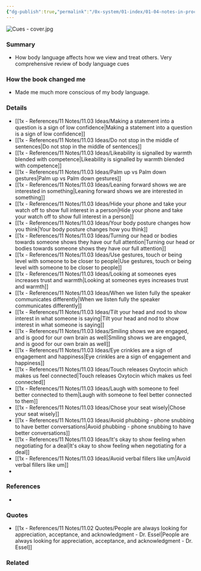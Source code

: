 ```yaml
---
{"dg-publish":true,"permalink":"/0x-system/01-index/01-04-notes-in-process/cues-master-the-secret-language-of-charismatic-communication-vanessa-van-edwards/","title":"Cues - Master the Secret Language of Charismatic Communication - Vanessa Van Edwards","created":"2024-08-14T13:01:40.423+03:00","updated":"2024-08-27T22:50:11.291+03:00"}
---
```


![Cues - cover.jpg](/img/user/4x%20-%20Reading/41%20Books/41.03%20Cover%20images/Cues%20-%20cover.jpg)
### Summary
- How body language affects how we view and treat others. Very comprehensive review of body language cues

### How the book changed me
- Made me much more conscious of my body language.

### Details
- [[1x - References/11 Notes/11.03 Ideas/Making a statement into a question is a sign of low confidence\|Making a statement into a question is a sign of low confidence]]
- [[1x - References/11 Notes/11.03 Ideas/Do not stop in the middle of sentences\|Do not stop in the middle of sentences]]
- [[1x - References/11 Notes/11.03 Ideas/Likeability is signalled by warmth blended with competence\|Likeability is signalled by warmth blended with competence]]
- [[1x - References/11 Notes/11.03 Ideas/Palm up vs Palm down gestures\|Palm up vs Palm down gestures]]
- [[1x - References/11 Notes/11.03 Ideas/Leaning forward shows we are interested in something\|Leaning forward shows we are interested in something]]
- [[1x - References/11 Notes/11.03 Ideas/Hide your phone and take your watch off to show full interest in a person\|Hide your phone and take your watch off to show full interest in a person]]
- [[1x - References/11 Notes/11.03 Ideas/Your body posture changes how you think\|Your body posture changes how you think]]
- [[1x - References/11 Notes/11.03 Ideas/Turning our head or bodies towards someone shows they have our full attention\|Turning our head or bodies towards someone shows they have our full attention]]
- [[1x - References/11 Notes/11.03 Ideas/Use gestures, touch or being level with someone to be closer to  people\|Use gestures, touch or being level with someone to be closer to  people]]
- [[1x - References/11 Notes/11.03 Ideas/Looking at someones eyes increases trust and warmth\|Looking at someones eyes increases trust and warmth]]
- [[1x - References/11 Notes/11.03 Ideas/When we listen fully the speaker communicates differently\|When we listen fully the speaker communicates differently]]
- [[1x - References/11 Notes/11.03 Ideas/Tilt your head and nod to show interest in what someone is saying\|Tilt your head and nod to show interest in what someone is saying]]
- [[1x - References/11 Notes/11.03 Ideas/Smiling shows we are engaged, and is good for our own brain as well\|Smiling shows we are engaged, and is good for our own brain as well]]
- [[1x - References/11 Notes/11.03 Ideas/Eye crinkles are a sign of engagement and happiness\|Eye crinkles are a sign of engagement and happiness]]
- [[1x - References/11 Notes/11.03 Ideas/Touch releases Oxytocin which makes us feel connected\|Touch releases Oxytocin which makes us feel connected]]
- [[1x - References/11 Notes/11.03 Ideas/Laugh with someone to feel better connected to them\|Laugh with someone to feel better connected to them]]
- [[1x - References/11 Notes/11.03 Ideas/Chose your seat wisely\|Chose your seat wisely]]
- [[1x - References/11 Notes/11.03 Ideas/Avoid phubbing - phone snubbing to have better conversations\|Avoid phubbing - phone snubbing to have better conversations]]
- [[1x - References/11 Notes/11.03 Ideas/It's okay to show feeling when negotiating for a deal\|It's okay to show feeling when negotiating for a deal]]
- [[1x - References/11 Notes/11.03 Ideas/Avoid verbal fillers like um\|Avoid verbal fillers like um]]
- 

### References
- 

### Quotes
- [[1x - References/11 Notes/11.02 Quotes/People are always looking for appreciation, acceptance, and acknowledgment - Dr. Essel\|People are always looking for appreciation, acceptance, and acknowledgment - Dr. Essel]]

### Related

